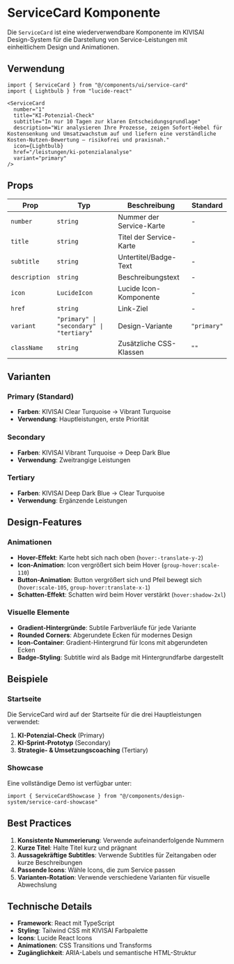 # ServiceCard Komponente

Die `ServiceCard` ist eine wiederverwendbare Komponente im KIVISAI Design-System für die Darstellung von Service-Leistungen mit einheitlichem Design und Animationen.

## Verwendung

```tsx
import { ServiceCard } from "@/components/ui/service-card"
import { Lightbulb } from "lucide-react"

<ServiceCard
  number="1"
  title="KI-Potenzial-Check"
  subtitle="In nur 10 Tagen zur klaren Entscheidungsgrundlage"
  description="Wir analysieren Ihre Prozesse, zeigen Sofort-Hebel für Kostensenkung und Umsatzwachstum auf und liefern eine verständliche Kosten-Nutzen-Bewertung – risikofrei und praxisnah."
  icon={Lightbulb}
  href="/leistungen/ki-potenzialanalyse"
  variant="primary"
/>
```

## Props

| Prop | Typ | Beschreibung | Standard |
|------|-----|--------------|----------|
| `number` | `string` | Nummer der Service-Karte | - |
| `title` | `string` | Titel der Service-Karte | - |
| `subtitle` | `string` | Untertitel/Badge-Text | - |
| `description` | `string` | Beschreibungstext | - |
| `icon` | `LucideIcon` | Lucide Icon-Komponente | - |
| `href` | `string` | Link-Ziel | - |
| `variant` | `"primary" \| "secondary" \| "tertiary"` | Design-Variante | `"primary"` |
| `className` | `string` | Zusätzliche CSS-Klassen | `""` |

## Varianten

### Primary (Standard)
- **Farben**: KIVISAI Clear Turquoise → Vibrant Turquoise
- **Verwendung**: Hauptleistungen, erste Priorität

### Secondary
- **Farben**: KIVISAI Vibrant Turquoise → Deep Dark Blue
- **Verwendung**: Zweitrangige Leistungen

### Tertiary
- **Farben**: KIVISAI Deep Dark Blue → Clear Turquoise
- **Verwendung**: Ergänzende Leistungen

## Design-Features

### Animationen
- **Hover-Effekt**: Karte hebt sich nach oben (`hover:-translate-y-2`)
- **Icon-Animation**: Icon vergrößert sich beim Hover (`group-hover:scale-110`)
- **Button-Animation**: Button vergrößert sich und Pfeil bewegt sich (`hover:scale-105`, `group-hover:translate-x-1`)
- **Schatten-Effekt**: Schatten wird beim Hover verstärkt (`hover:shadow-2xl`)

### Visuelle Elemente
- **Gradient-Hintergründe**: Subtile Farbverläufe für jede Variante
- **Rounded Corners**: Abgerundete Ecken für modernes Design
- **Icon-Container**: Gradient-Hintergrund für Icons mit abgerundeten Ecken
- **Badge-Styling**: Subtitle wird als Badge mit Hintergrundfarbe dargestellt

## Beispiele

### Startseite
Die ServiceCard wird auf der Startseite für die drei Hauptleistungen verwendet:

1. **KI-Potenzial-Check** (Primary)
2. **KI-Sprint-Prototyp** (Secondary)
3. **Strategie- & Umsetzungscoaching** (Tertiary)

### Showcase
Eine vollständige Demo ist verfügbar unter:
```tsx
import { ServiceCardShowcase } from "@/components/design-system/service-card-showcase"
```

## Best Practices

1. **Konsistente Nummerierung**: Verwende aufeinanderfolgende Nummern
2. **Kurze Titel**: Halte Titel kurz und prägnant
3. **Aussagekräftige Subtitles**: Verwende Subtitles für Zeitangaben oder kurze Beschreibungen
4. **Passende Icons**: Wähle Icons, die zum Service passen
5. **Varianten-Rotation**: Verwende verschiedene Varianten für visuelle Abwechslung

## Technische Details

- **Framework**: React mit TypeScript
- **Styling**: Tailwind CSS mit KIVISAI Farbpalette
- **Icons**: Lucide React Icons
- **Animationen**: CSS Transitions und Transforms
- **Zugänglichkeit**: ARIA-Labels und semantische HTML-Struktur 